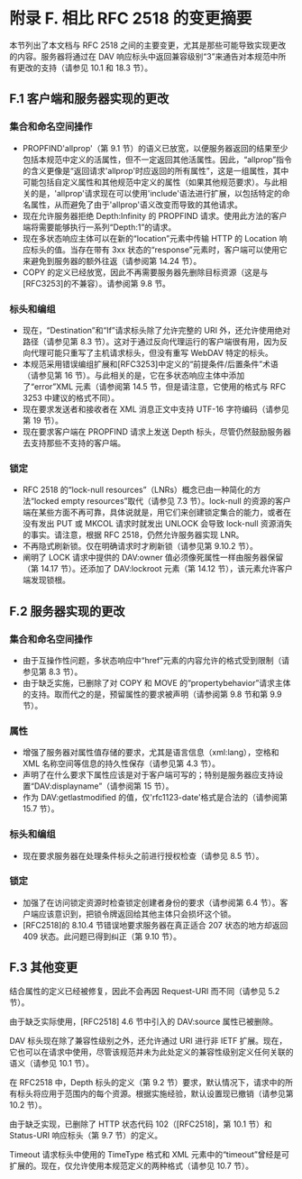 # 附录 F. 相比 RFC 2518 的变更摘要

本节列出了本文档与 RFC 2518 之间的主要变更，尤其是那些可能导致实现更改的内容。服务器将通过在 DAV 响应标头中返回兼容级别“3”来通告对本规范中所有更改的支持（请参见 10.1 和 18.3 节）。

## F.1 客户端和服务器实现的更改

### 集合和命名空间操作

- PROPFIND'allprop'（第 9.1 节）的语义已放宽，以便服务器返回的结果至少包括本规范中定义的活属性，但不一定返回其他活属性。因此，“allprop”指令的含义更像是“返回请求'allprop'时应返回的所有属性”，这是一组属性，其中可能包括自定义属性和其他规范中定义的属性（如果其他规范要求）。与此相关的是，'allprop'请求现在可以使用'include'语法进行扩展，以包括特定的命名属性，从而避免了由于'allprop'语义改变而导致的其他请求。
- 现在允许服务器拒绝 Depth:Infinity 的 PROPFIND 请求。使用此方法的客户端将需要能够执行一系列“Depth:1”的请求。
- 现在多状态响应主体可以在新的“location”元素中传输 HTTP 的 Location 响应标头的值。当存在带有 3xx 状态的“response”元素时，客户端可以使用它来避免到服务器的额外往返（请参阅第 14.24 节）。
- COPY 的定义已经放宽，因此不再需要服务器先删除目标资源（这是与[RFC3253]的不兼容）。请参阅第 9.8 节。

### 标头和编组

- 现在，“Destination”和“If”请求标头除了允许完整的 URI 外，还允许使用绝对路径（请参见第 8.3 节）。这对于通过反向代理运行的客户端很有用，因为反向代理可能只重写了主机请求标头，但没有重写 WebDAV 特定的标头。
- 本规范采用错误编组扩展和[RFC3253]中定义的“前提条件/后置条件”术语（请参见第 16 节）。与此相关的是，它在多状态响应主体中添加了“error”XML 元素（请参阅第 14.5 节，但是请注意，它使用的格式与 RFC 3253 中建议的格式不同）。
- 现在要求发送者和接收者在 XML 消息正文中支持 UTF-16 字符编码（请参见第 19 节）。
- 现在要求客户端在 PROPFIND 请求上发送 Depth 标头，尽管仍然鼓励服务器去支持那些不支持的客户端。

### 锁定

- RFC 2518 的“lock-null resources”（LNRs）概念已由一种简化的方法“locked empty resources”取代（请参见 7.3 节）。lock-null 的资源的客户端在某些方面不再可靠，具体说就是，用它们来创建锁定集合的能力，或者在没有发出 PUT 或 MKCOL 请求时就发出 UNLOCK 会导致 lock-null 资源消失的事实。请注意，根据 RFC 2518，仍然允许服务器实现 LNR。
- 不再隐式刷新锁。仅在明确请求时才刷新锁（请参见第 9.10.2 节）。
- 阐明了 LOCK 请求中提供的 DAV:owner 值必须像死属性一样由服务器保留（第 14.17 节）。还添加了 DAV:lockroot 元素（第 14.12 节），该元素允许客户端发现锁根。

## F.2 服务器实现的更改

### 集合和命名空间操作

- 由于互操作性问题，多状态响应中“href”元素的内容允许的格式受到限制（请参见第 8.3 节）。
- 由于缺乏实施，已删除了对 COPY 和 MOVE 的“propertybehavior”请求主体的支持。取而代之的是，预留属性的要求被声明（请参阅第 9.8 节和第 9.9 节）。

### 属性

- 增强了服务器对属性值存储的要求，尤其是语言信息（xml:lang），空格和 XML 名称空间等信息的持久性保存（请参见第 4.3 节）。
- 声明了在什么要求下属性应该是对于客户端可写的；特别是服务器应支持设置“DAV:displayname”（请参阅第 15 节）。
- 作为 DAV:getlastmodified 的值，仅'rfc1123-date'格式是合法的（请参阅第 15.7 节）。

### 标头和编组

- 现在要求服务器在处理条件标头之前进行授权检查（请参见 8.5 节）。

### 锁定

- 加强了在访问锁定资源时检查锁定创建者身份的要求（请参阅第 6.4 节）。客户端应该意识到，把锁令牌返回给其他主体只会损坏这个锁。
- [RFC2518]的 8.10.4 节错误地要求服务器在真正适合 207 状态的地方却返回 409 状态。此问题已得到纠正（第 9.10 节）。

## F.3 其他变更

结合属性的定义已经被修复，因此不会再因 Request-URI 而不同（请参见 5.2 节）。

由于缺乏实际使用，[RFC2518] 4.6 节中引入的 DAV:source 属性已被删除。

DAV 标头现在除了兼容性级别之外，还允许通过 URI 进行非 IETF 扩展。现在，它也可以在请求中使用，尽管该规范并未为此处定义的兼容性级别定义任何关联的语义（请参见 10.1 节）。

在 RFC2518 中，Depth 标头的定义（第 9.2 节）要求，默认情况下，请求中的所有标头将应用于范围内的每个资源。根据实施经验，默认设置现已撤销（请参见第 10.2 节）。

由于缺乏实现，已删除了 HTTP 状态代码 102（[RFC2518]，第 10.1 节）和 Status-URI 响应标头（第 9.7 节）的定义。

Timeout 请求标头中使用的 TimeType 格式和 XML 元素中的“timeout”曾经是可扩展的。现在，仅允许使用本规范定义的两种格式（请参见 10.7 节）。

